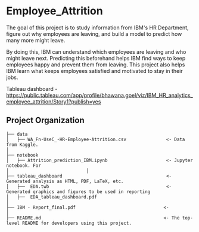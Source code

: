 Employee_Attrition
==============================

The goal of this project is to study information from IBM's HR Department, figure out why employees are leaving, and build a model to predict how many more might leave.

By doing this, IBM can understand which employees are leaving and who might leave next. Predicting this beforehand helps IBM find ways to keep employees happy and prevent them from leaving. This project also helps IBM learn what keeps employees satisfied and motivated to stay in their jobs.

Tableau dashboard - https://public.tableau.com/app/profile/bhawana.goel/viz/IBM_HR_analytics_employee_attrition/Story1?publish=yes


Project Organization
------------

    ├── data
    │   ├── WA_Fn-UseC_-HR-Employee-Attrition.csv               <- Data from Kaggle.
    │
    ├── notebook                                                            
    │   ├── Attrition_prediction_IBM.ipynb                      <- Jupyter notebook. For 
    │                             │
    ├── tableau_dashboard                                       <- Generated analysis as HTML, PDF, LaTeX, etc.
    │   ├──  EDA.twb                                            <- Generated graphics and figures to be used in reporting
    │   ├──  EDA_tableau_dashboard.pdf
    │
    ├── IBM - Report_final.pdf                                 <- 
    │
    ├── README.md                                              <- The top-level README for developers using this project.
